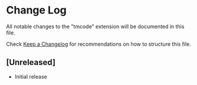 # Change Log

All notable changes to the "tmcode" extension will be documented in this file.

Check [Keep a Changelog](http://keepachangelog.com/) for recommendations on how to structure this file.

## [Unreleased]

- Initial release
